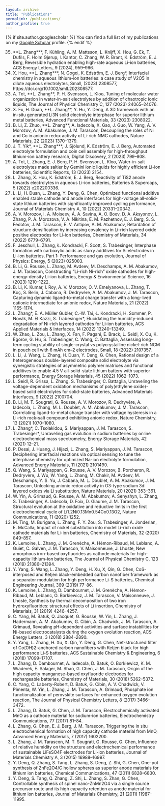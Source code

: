 ```yaml
---
layout: archive
title: "Publications"
permalink: /publications/
author_profile: true
---
```


{% if site.author.googlescholar %}
  You can  find a full list of my publications on my <a href="{{site.author.googlescholar}}"> Google Scholar</a> profile.
{% endif %}

<!-- 
{% include publications %}

-->


<ol reversed>
  <li>**L. Zhang***, F. Kühling, A. M. Mattsson, L. Knijff, X. Hou, G. Ek, T. Dufils, F. Holm Gjørup, I. Kantor, C. Zhang, W. R. Brant, K. Edström, E. J. Berg, Reversible hydration enabling high-rate aqueous Li-ion batteries, ACS Energy Letters, 9 (2024), 959–966.</li>
  <li>X. Hou, **L. Zhang***, N. Gogoi, K. Edström, E. J. Berg*, Interfacial chemistry in aqueous lithium-ion batteries: a case study of V2O5 in dilute aqueous electrolytes, Small, (2023) 2308577, https://doi.org/10.1002/smll.202308577.</li>
  <li>A. Tot, **L. Zhang**, P. H. Svensson, L. Kloo, Tuning of molecular water organization in water-in-salt electrolytes by addition of chaotropic ionic liquids, The Journal of Physical Chemistry C, 127 (2023) 24065–24076.</li>
  <li>X. Fu, H. Duan, **L. Zhang**, Y. Hu, Y. Deng, A 3D framework with an in-situ generated Li3N solid electrolyte interphase for superior lithium metal batteries, Advanced Functional Materials, 33 (2023) 2308022.</li>
  <li>B. Li, Z. Zhuo, **L. Zhang**, A. Iadecola, X. Gao, J. Guo, W. Yang, A. V. Morozov, A. M. Abakumov, J. M. Tarascon, Decoupling the roles of Ni and Co in anionic redox activity of Li-rich NMC cathodes, Nature Materials, 22 (2023) 1370–1379.</li>
  <li>J. T. Yik*, **L. Zhang***, J. Sjölund, K. Edström, E. J. Berg, Automated electrolyte formulation and coin cell assembly for high-throughput lithium-ion battery research, Digital Discovery, 2 (2023) 799–808.</li>
  <li>A. Tot, L. Zhang, E. J. Berg, P. H. Svensson, L. Kloo, Water-in-salt electrolytes made saltier by Gemini ionic liquids for highly efficient Li-ion batteries, Scientific Reports, 13 (2023) 2154.</li>
  <li>L. Zhang, X. Hou, K. Edström, E. J. Berg, Reactivity of TiS2 anode towards electrolytes in aqueous Li-ion batteries, Batteries & Supercaps, 5 (2022) e202200336.</li>
  <li>L. Li, H. Duan, L. Zhang, Y. Deng, G. Chen, Optimized functional additive enabled stable cathode and anode interfaces for high-voltage all-solid-state lithium batteries with significantly improved cycling performance, Journal of Materials Chemistry A, 10 (2022) 20331–20342.</li>
  <li>A. V. Morozov, I. A. Moiseev, A. A. Savina, A. O. Boev, D. A. Aksyonov, L. Zhang, P. A. Morozova, V. A. Nikitina, E. M. Pazhetnov, E. J. Berg, S. S. Fedotov, J. M. Tarascon, E. V. Antipov, A. M. Abakumov, Retardation of structure densification by increasing covalency in Li-rich layered oxide positive electrodes for Li-ion batteries, Chemistry of Materials, 34 (2022) 6779–6791.</li>
  <li>F. Jeschull, L. Zhang, Ł. Kondracki, F. Scott, S. Trabesinger, Interphase formation with carboxylic acids as slurry additives for Si electrodes in Li-ion batteries. Part 1: Performance and gas evolution, Journal of Physics: Energy, 5 (2023) 025003.</li>
  <li>B. Li, G. Rousse, L. Zhang, M. Avdeev, M. Deschamps, A. M. Abakumov, J. M. Tarascon, Constructing “Li-rich Ni-rich” oxide cathodes for high-energy-density Li-ion batteries, Energy & Environmental Science, 16 (2023) 1210–1222.</li>
  <li>B. Li, K. Kumar, I. Roy, A. V. Morozov, O. V. Emelyanova, L. Zhang, T. Koç, S. Belin, J. Cabana, R. Dedryvère, A. M. Abakumov, J. M. Tarascon, Capturing dynamic ligand-to-metal charge transfer with a long-lived cationic intermediate for anionic redox, Nature Materials, 21 (2022) 1165–1174.</li>
  <li>L. Zhang*, E. A. Müller Gubler, C.-W. Tai, Ł. Kondracki, H. Sommer, P. Novák, M. El Kazzi, S. Trabesinger*, Elucidating the humidity-induced degradation of Ni-rich layered cathodes for Li-ion batteries, ACS Applied Materials & Interfaces, 14 (2022) 13240–13249.</li>
  <li>W. Zhao, L. Zou, L. Zhang, X. Fan, F. Pagani, E. Brack, L. Seidl, X. Ou, K. Egorov, G. Hu, S. Trabesinger, C. Wang, C. Battaglia, Assessing long-term cycling stability of single-crystal vs polycrystalline nickel-rich NCM in pouch cell with 6 mAh cm–2 electrodes, Small, 18 (2022) 2107357. </li>
  <li>L. Li, J. Wang, L. Zhang, H. Duan, Y. Deng, G. Chen, Rational design of a heterogeneous double-layered composite solid electrolyte via synergistic strategies of asymmetric polymer matrices and functional additives to enable 4.5 V all-solid-state lithium battery with superior performance, Energy Storage Materials, 45 (2022) 1062–1073. </li>
  <li>L. Seidl, R. Grissa, L. Zhang, S. Trabesinger, C. Battaglia, Unraveling the voltage-dependent oxidation mechanisms of poly(ethylene oxide)-based solid electrolytes for solid-state batteries, Advanced Materials Interfaces, 9 (2022) 2100704.</li>
  <li>B. Li, M. T. Sougrati, G. Rousse, A. V. Morozov, R. Dedryvère, A. Iadecola, L. Zhang, M. L. Doublet, A. M. Abakumov, J. M. Tarascon, Correlating ligand-to-metal charge transfer with voltage hysteresis in a Li-rich rock-salt compound exhibiting anionic redox, Nature Chemistry, 13 (2021) 1070–1080.</li>
  <li>L. Zhang*, C. Tsolakidou, S. Mariyappan, J. M. Tarascon, S. Trabesinger*, Unraveling gas evolution in sodium batteries by online electrochemical mass spectrometry, Energy Storage Materials, 42 (2021) 12–21.</li>
  <li>P. Desai, J. Huang, J. Hijazi, L. Zhang, S. Mariyappan, J. M. Tarascon, Deciphering interfacial reactions via optical sensing to tune the interphase chemistry for optimized Na-ion electrolyte formulation, Advanced Energy Materials, 11 (2021) 2101490.</li>
  <li>Q. Wang, S. Mariyappan, G. Rousse, A. V. Morozov, B. Porcheron, R. Dedryvère, J. Wu, W. Yang, L. Zhang, M. Chakir, M. Avdeev, M. Deschamps, Y. S. Yu, J. Cabana, M. L. Doublet, A. M. Abakumov, J. M. Tarascon, Unlocking anionic redox activity in O3-type sodium 3d layered oxides via Li substitution, Nature Materials, 20 (2021) 353–361.</li>
  <li>W. Yin, A. Grimaud, G. Rousse, A. M. Abakumov, A. Senyshyn, L. Zhang, S. Trabesinger, A. Iadecola, D. Foix, D. Giaume, J. M. Tarascon, Structural evolution at the oxidative and reductive limits in the first electrochemical cycle of Li1.2Ni0.13Mn0.54Co0.13O2, Nature Communications, 11 (2020) 1252.</li>
  <li>M. Ting, M. Burigana, L. Zhang, F. Y. Zou, S. Trabesinger, A. Jonderian, E. McCalla, Impact of nickel substitution into model Li-rich oxide cathode materials for Li-ion batteries, Chemistry of Materials, 32 (2020) 849–857.</li>
  <li>K. Lemoine, L. Zhang, J. M. Grenèche, A. Hémon-Ribaud, M. Leblanc, A. Guiet, C. Galven, J. M. Tarascon, V. Maisonneuve, J. Lhoste, New amorphous iron-based oxyfluorides as cathode materials for high-capacity lithium-ion batteries, The Journal of Physical Chemistry C, 123 (2019) 21386–21394.</li>
  <li>Y. Yang, S. Wang, L. Zhang, Y. Deng, H. Xu, X, Qin, G. Chen, CoS-interposed and Ketjen black-embedded carbon nanofiber framework as a separator modulation for high performance Li-S batteries, Chemical Engineering Journal, 369 (2019) 77–86.</li>
  <li>K. Lemoine, L. Zhang, D. Dambournet, J. M. Grenèche, A. Hémon-Ribaud, M. Leblanc, O. Borkiewicz, J. M. Tarascon, V. Maisonneuve, J. Lhoste, Synthesis by thermal decomposition of two iron hydroxyfluorides: structural effects of Li insertion, Chemistry of Materials, 31 (2019) 4246–4257.</li>
  <li>C. Yang, M. Batuk, Q. Jacquet, G. Rousse, W. Yin, L. Zhang, J. Hadermann, A. M. Abakumov, G. Cibin, A. Chadwick, J. M. Tarascon, A. Grimaud, Revealing pH-dependent activities and surface instabilities for Ni-based electrocatalysts during the oxygen evolution reaction, ACS Energy Letters, 3 (2018) 2884–2890.</li>
  <li>Y. Yang, L. Zhang, H. Xu, X. Qin, Y. Deng, G. Chen, Net-structured filter of Co(OH)2-anchored carbon nanofibers with Ketjen black for high performance Li-S batteries, ACS Sustainable Chemistry & Engineering, 6 (2018) 17099–17107.</li>
  <li>L. Zhang, D. Dambournet, A. Iadecola, D. Batuk, O. Borkiewicz, K. M. Wiaderek, E. Salager, M. Shao, G. Chen, J. M. Tarascon, Origin of the high capacity manganese-based oxyfluoride electrodes for rechargeable batteries, Chemistry of Materials, 30 (2018) 5362–5372.</li>
  <li>C. Yang, C. Laberty-Robert, D. Batuk, G. Cibin, A. V. Chadwick, V. Pimenta, W. Yin, L. Zhang, J. M. Tarascon, A. Grimaud, Phosphate ion functionalization of perovskite surfaces for enhanced oxygen evolution reaction, The Journal of Physical Chemistry Letters, 8 (2017) 3466–3472.</li>
  <li>L. Zhang, D. Batuk, G. Chen, J. M. Tarascon, Electrochemically activated MnO as a cathode material for sodium-ion batteries, Electrochemistry Communications, 77 (2017) 81–84.</li>
  <li>L. Zhang, G. Chen, E. J. Berg, J. M. Tarascon, Triggering the in situ electrochemical formation of high capacity cathode material from MnO, Advanced Energy Materials, 7 (2017) 1602200.</li>
  <li>L. Zhang, J. M. Tarascon, M. T. Sougrati, G. Rousse, G. Chen, Influence of relative humidity on the structure and electrochemical performance of sustainable LiFeSO4F electrodes for Li-ion batteries, Journal of Materials Chemistry A, 3 (2015) 16988–16997.</li>
  <li>Y. Deng, Q. Zhang, S. Tang, L. Zhang, S. Deng, Z. Shi, G. Chen, One-pot synthesis of ZnFe2O4/C hollow spheres as superior anode materials for lithium ion batteries, Chemical Communications, 47 (2011) 6828–6830.</li>
  <li>Y. Deng, S. Tang, Q. Zhang, Z. Shi, L. Zhang, S. Zhan, G. Chen, Controllable synthesis of spinel nano-ZnMn2O4 via a single source precursor route and its high capacity retention as anode material for lithium ion batteries, Journal of Materials Chemistry, 21 (2011) 11987–11995.</li>
</ol>
